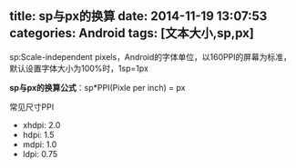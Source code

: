 title: sp与px的换算
date: 2014-11-19 13:07:53
categories: Android
tags: [文本大小,sp,px]
---
sp:Scale-independent pixels，Android的字体单位，以160PPI的屏幕为标准，默认设置字体大小为100%时，1sp=1px
<!--more-->
__sp与px的换算公式__：sp*PPI(Pixle per inch) = px

常见尺寸PPI
- xhdpi: 2.0
- hdpi: 1.5
- mdpi: 1.0
- ldpi: 0.75